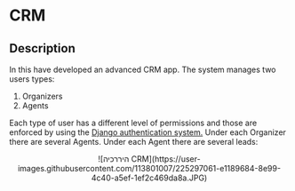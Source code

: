 # CRM 

## Description
In this have developed an advanced CRM app.
The system manages two users types: 
1. Organizers
2. Agents

Each type of user has a different level of permissions and those are enforced by using the <ins>Django authentication system.</ins> 
Under each Organizer there are several Agents. Under each Agent there are several leads:

<p align="center">
![היררכיה CRM](https://user-images.githubusercontent.com/113801007/225297061-e1189684-8e99-4c40-a5ef-1ef2c469da8a.JPG)
</p>



 
